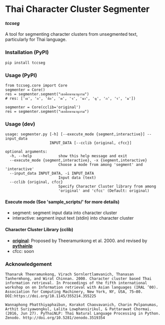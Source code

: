 # Thai Character Cluster Segmenter
#### _tccseg_

A tool for segmenting character clusters from unsegmented text, particularly for Thai language.

### Installation (PyPI)
```
pip install tccseg
```

### Usage (PyPI)
```
from tccseg.core import Core
segmenter = Core()
res = segmenter.segment("เธอคือพจนานุกรม")
# res: ['เธ', 'อ', 'คือ', 'พ', 'จ', 'นา', 'นุ', 'ก', 'ร', 'ม'])
```
```
segmenter = Core(cclib='original')
res = segmenter.segment("เธอคือพจนานุกรม")
```

### Usage (dev)
```
usage: segmenter.py [-h] [--execute_mode {segment,interactive}] --input_data
                    INPUT_DATA [--cclib {original, cfcc}]

optional arguments:
  -h, --help            show this help message and exit
  --execute_mode {segment,interactive}, -x {segment,interactive}
                        Choose a mode from among 'segment' and 'interactive'
  --input_data INPUT_DATA, -i INPUT_DATA
                        Input data (text)
  --cclib {original, cfcc}
                        Specify Character Cluster library from among
                        'original' and 'cfcc' (Default: original)
```

#### Execute mode (See 'sample_scripts/' for more details)
- segment: segment input data into character cluster
- interactive: segment input text (stdin) into character cluster

#### Character Cluster Library (cclib)
- **[original](https://dl.acm.org/doi/10.1145/355214.355225)**: Proposed by Theeramunkong et al. 2000. and revised by **[pythainlp](https://github.com/PyThaiNLP/pythainlp/blob/dev/pythainlp/tokenize/tcc.py)**
- cfcc: soon

### Acknowledgement
```
Thanaruk Theeramunkong, Virach Sornlertlamvanich, Thanasan Tanhermhong, and Wirat Chinnan. 2000. Character cluster based Thai information retrieval. In Proceedings of the fifth international workshop on on Information retrieval with Asian languages (IRAL ’00). Association for Computing Machinery, New York, NY, USA, 75–80. DOI:https://doi.org/10.1145/355214.355225
```
```
Wannaphong Phatthiyaphaibun, Korakot Chaovavanich, Charin Polpanumas, Arthit Suriyawongkul, Lalita Lowphansirikul, & Pattarawat Chormai. (2016, Jun 27). PyThaiNLP: Thai Natural Language Processing in Python. Zenodo. http://doi.org/10.5281/zenodo.3519354
```
